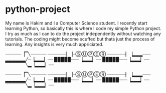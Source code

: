 # python-project
My name is Hakim and I a Computer Science student. 
I recently start learning Python, so basically this is where I code my simple Python project. 
I try as much as I can to do the project independently without watching any tutorials.
The coding might become scuffed but thats just the process of learning.
Any insights is very much appriciated.

 ┈┈┈┈┈┈▕▔╲┈┈┈┈┈┈
┈┈┈┈┈┈┈▏▕┈ⓈⓊⓅⒺⓇ
┈┈┈┈┈┈┈▏▕▂▂▂┈┈┈
▂▂▂▂▂▂╱┈▕▂▂▂▏┈┈
▉▉▉▉▉┈┈┈▕▂▂▂▏┈┈
▉▉▉▉▉┈┈┈▕▂▂▂▏┈┈
▔▔▔▔▔▔╲▂▕▂▂▂▏┈┈ 



┈┈┈┈┈┈▕▔╲┈┈┈┈┈┈
┈┈┈┈┈┈┈▏▕┈ⓈⓊⓅⒺⓇ
┈┈┈┈┈┈┈▏▕▂▂▂┈┈┈
▂▂▂▂▂▂╱┈▕▂▂▂▏┈┈
▉▉▉▉▉┈┈┈▕▂▂▂▏┈┈
▉▉▉▉▉┈┈┈▕▂▂▂▏┈┈
▔▔▔▔▔▔╲▂▕▂▂▂▏┈┈

